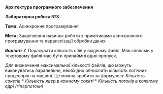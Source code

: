 **Архітектура програмного забезпечення**

**Лабораторна робота №3**

**Тема:** Асинхронне програмування

**Мета:** Закріплення навичок роботи з примітивами асинхронного програмування та паралелізації обробки даних 

_**Варіант 7.**_ Порахувати кількість слів у вхідному файлі. Між словами у текстовому файлі має бути принаймні один пропуск.

Для визначення максимальної кількості файлів, що можуть виконуватись паралельно, необхідно обчислити кількість логічних процесорів на машині.
Це можна зробити за формулою: _Кількість сокетів_ * _Кількість ядер в кожному сокеті_ * _Кількість потоків в кожному ядрі (гіперпотоки)_
